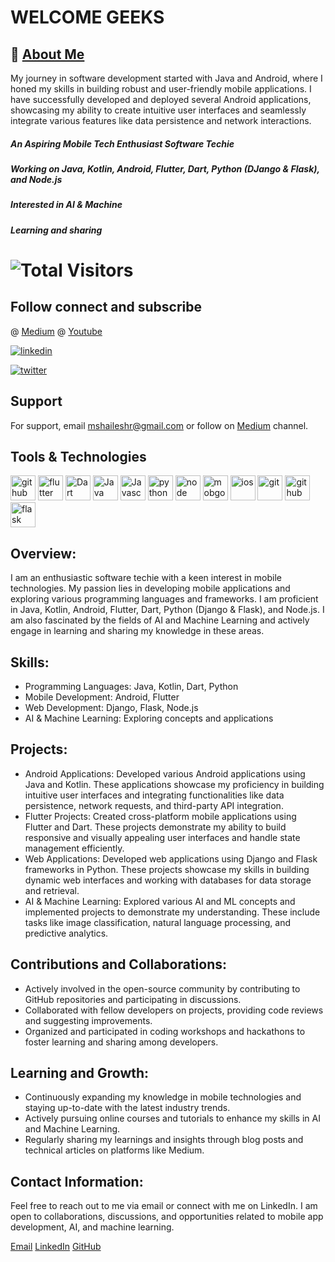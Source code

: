 
# WELCOME GEEKS
## 🚀 [About Me](https://shaileshmishra.carrd.co)

My journey in software development started with Java and Android, where I honed my skills in building robust and user-friendly mobile applications. I have successfully developed and deployed several Android applications, showcasing my ability to create intuitive user interfaces and seamlessly integrate various features like data persistence and network interactions.


##### An Aspiring Mobile Tech Enthusiast Software Techie 
##### Working on Java, Kotlin, Android, Flutter, Dart, Python (DJango & Flask), and Node.js
##### Interested in AI & Machine
##### Learning and sharing
# ![Total Visitors](https://visitor-badge.laobi.icu/badge?page_id=ishaileshmishra)


## Follow connect and subscribe

@ [Medium](https://ishaileshmishra.medium.com) @ [Youtube](https://www.youtube.com/@ishaileshmishra)

[![linkedin](https://img.shields.io/badge/linkedin-0A66C2?style=for-the-badge&logo=linkedin&logoColor=white)](https://www.linkedin.com/in/ishaileshmishra) 

[![twitter](https://img.shields.io/badge/twitter-1DA1F2?style=for-the-badge&logo=twitter&logoColor=white)](https://www.twitter.com/shaileshmshra)


## Support

For support, email mshaileshr@gmail.com or follow on [Medium](https://medium.com/@ishaileshmishra) channel.

## Tools & Technologies

[<img src='https://github.com/ishaileshmishra/ishaileshmishra/blob/master/icons/android.png' alt='github' height='40'>](https://github.com/ishaileshmishra) 
[<img src='https://github.com/ishaileshmishra/ishaileshmishra/blob/master/icons/flutter.png' alt='flutter' height='40'>](https://github.com/ishaileshmishra) 
[<img src='https://github.com/ishaileshmishra/ishaileshmishra/blob/master/icons/dart.png' alt='Dart' height='40'>](https://github.com/ishaileshmishra)
[<img src='https://github.com/ishaileshmishra/ishaileshmishra/blob/master/icons/java.png' alt='Java' height='40'>](https://github.com/ishaileshmishra) 
[<img src='https://github.com/ishaileshmishra/ishaileshmishra/blob/master/icons/javascript.png' alt='Javascript' height='40'>](https://github.com/ishaileshmishra) 
[<img src='https://github.com/ishaileshmishra/ishaileshmishra/blob/master/icons/python.png' alt='python' height='40'>](https://github.com/ishaileshmishra) 
[<img src='https://github.com/ishaileshmishra/ishaileshmishra/blob/master/icons/nodejs.png' alt='node' height='40'>](https://github.com/ishaileshmishra) 
[<img src='https://github.com/ishaileshmishra/ishaileshmishra/blob/master/icons/mongodb.png' alt='mobgodb' height='40'>](https://github.com/ishaileshmishra) 
[<img src='https://github.com/ishaileshmishra/ishaileshmishra/blob/master/icons/ios-logo.png' alt='ios' height='40'>](https://github.com/ishaileshmishra) 
[<img src='https://github.com/ishaileshmishra/ishaileshmishra/blob/master/icons/git.png' alt='git' height='40'>](https://github.com/ishaileshmishra) 
[<img src='https://github.com/ishaileshmishra/ishaileshmishra/blob/master/icons/github.png' alt='github' height='40'>](https://github.com/ishaileshmishra) 
[<img src='https://miro.medium.com/max/640/1*XzIRJGujfqAiOV2EIQgR_Q.png' alt='flask' height='40'>](https://github.com/ishaileshmishra) 


## Overview:
I am an enthusiastic software techie with a keen interest in mobile technologies. My passion lies in developing mobile applications and exploring various programming languages and frameworks. I am proficient in Java, Kotlin, Android, Flutter, Dart, Python (Django & Flask), and Node.js. I am also fascinated by the fields of AI and Machine Learning and actively engage in learning and sharing my knowledge in these areas.

## Skills:
- Programming Languages: Java, Kotlin, Dart, Python
- Mobile Development: Android, Flutter
- Web Development: Django, Flask, Node.js
- AI & Machine Learning: Exploring concepts and applications

## Projects:
- Android Applications: Developed various Android applications using Java and Kotlin. These applications showcase my proficiency in building intuitive user interfaces and integrating functionalities like data persistence, network requests, and third-party API integration.
- Flutter Projects: Created cross-platform mobile applications using Flutter and Dart. These projects demonstrate my ability to build responsive and visually appealing user interfaces and handle state management efficiently.
- Web Applications: Developed web applications using Django and Flask frameworks in Python. These projects showcase my skills in building dynamic web interfaces and working with databases for data storage and retrieval.
- AI & Machine Learning: Explored various AI and ML concepts and implemented projects to demonstrate my understanding. These include tasks like image classification, natural language processing, and predictive analytics.

## Contributions and Collaborations:
- Actively involved in the open-source community by contributing to GitHub repositories and participating in discussions.
- Collaborated with fellow developers on projects, providing code reviews and suggesting improvements.
- Organized and participated in coding workshops and hackathons to foster learning and sharing among developers.

## Learning and Growth:
- Continuously expanding my knowledge in mobile technologies and staying up-to-date with the latest industry trends.
- Actively pursuing online courses and tutorials to enhance my skills in AI and Machine Learning.
- Regularly sharing my learnings and insights through blog posts and technical articles on platforms like Medium.

## Contact Information:
Feel free to reach out to me via email or connect with me on LinkedIn. I am open to collaborations, discussions, and opportunities related to mobile app development, AI, and machine learning.

[Email](mshaileshr@gmail.com)   [LinkedIn](https://www.linkedin.com/in/ishaileshmishra)   [GitHub](https://www.github.com/ishaileshmishra/)

